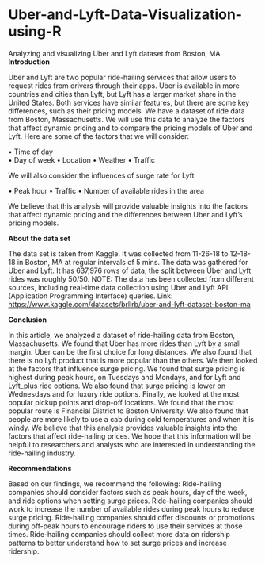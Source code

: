 # Uber-and-Lyft-Data-Visualization-using-R
Analyzing and visualizing Uber and Lyft dataset from Boston, MA
**Introduction**

Uber and Lyft are two popular ride-hailing services that allow users to request rides from drivers through their apps. Uber is available in more countries and cities than Lyft, but Lyft has a larger market share in the United States. Both services have similar features, but there are some key differences, such as their pricing models.
We have a dataset of ride data from Boston, Massachusetts. We will use this data to analyze the factors that affect dynamic pricing and to compare the pricing models of Uber and Lyft.
Here are some of the factors that we will consider: <br>

•	Time of day <br>
•	Day of week
•	Location
•	Weather
•	Traffic

We will also consider the influences of surge rate for Lyft

•	Peak hour
•	Traffic
•	Number of available rides in the area

We believe that this analysis will provide valuable insights into the factors that affect dynamic pricing and the differences between Uber and Lyft’s pricing models.

**About the data set**

The data set is taken from Kaggle. It was collected from 11-26-18 to 12-18-18 in Boston, MA at regular intervals of 5 mins. The data was gathered for Uber and Lyft. It has 637,976 rows of data, the split between Uber and Lyft rides was roughly 50/50. 
NOTE: The data has been collected from different sources, including real-time data collection using Uber and Lyft API (Application Programming Interface) queries. Link: https://www.kaggle.com/datasets/brllrb/uber-and-lyft-dataset-boston-ma

**Conclusion**

In this article, we analyzed a dataset of ride-hailing data from Boston, Massachusetts. We found that Uber has more rides than Lyft by a small margin. Uber can be the first choice for long distances. We also found that there is no Lyft product that is more popular than the others. 
We then looked at the factors that influence surge pricing. We found that surge pricing is highest during peak hours, on Tuesdays and Mondays, and for Lyft and Lyft_plus ride options. We also found that surge pricing is lower on Wednesdays and for luxury ride options.
Finally, we looked at the most popular pickup points and drop-off locations. We found that the most popular route is Financial District to Boston University. We also found that people are more likely to use a cab during cold temperatures and when it is windy.
We believe that this analysis provides valuable insights into the factors that affect ride-hailing prices. We hope that this information will be helpful to researchers and analysts who are interested in understanding the ride-hailing industry.

**Recommendations**

Based on our findings, we recommend the following:
Ride-hailing companies should consider factors such as peak hours, day of the week, and ride options when setting surge prices. 
Ride-hailing companies should work to increase the number of available rides during peak hours to reduce surge pricing. 
Ride-hailing companies should offer discounts or promotions during off-peak hours to encourage riders to use their services at those times. 
Ride-hailing companies should collect more data on ridership patterns to better understand how to set surge prices and increase ridership.
